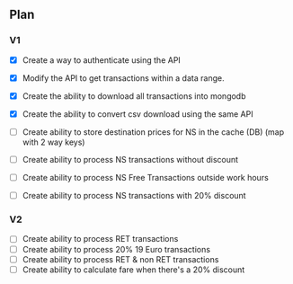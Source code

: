 ## Plan

### V1

- [X] Create a way to authenticate using the API
- [X] Modify the API to get transactions within a data range.
- [X] Create the ability to download all transactions into mongodb
- [X] Create the ability to convert csv download using the same API
- [ ] Create ability to store destination prices for NS in the cache (DB) (map with 2 way keys)
- [ ] Create ability to process NS transactions without discount
- [ ] Create ability to process NS Free Transactions outside work hours
- [ ] Create ability to process NS transactions with 20% discount


### V2
- [ ] Create ability to process RET transactions
- [ ] Create ability to process 20% 19 Euro transactions
- [ ] Create ability to process RET & non RET transactions
- [ ] Create ability to calculate fare when there's a 20% discount 